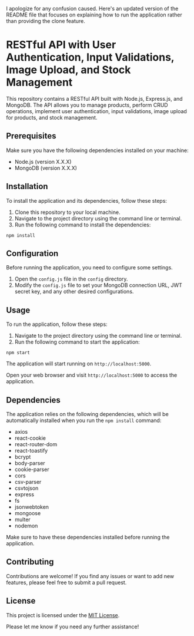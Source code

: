 I apologize for any confusion caused. Here's an updated version of the README file that focuses on explaining how to run the application rather than providing the clone feature.

# RESTful API with User Authentication, Input Validations, Image Upload, and Stock Management

This repository contains a RESTful API built with Node.js, Express.js, and MongoDB. The API allows you to manage products, perform CRUD operations, implement user authentication, input validations, image upload for products, and stock management.

## Prerequisites

Make sure you have the following dependencies installed on your machine:

- Node.js (version X.X.X)
- MongoDB (version X.X.X)

## Installation

To install the application and its dependencies, follow these steps:

1. Clone this repository to your local machine.
2. Navigate to the project directory using the command line or terminal.
3. Run the following command to install the dependencies:

```
npm install
```

## Configuration

Before running the application, you need to configure some settings.

1. Open the `config.js` file in the `config` directory.
2. Modify the `config.js` file to set your MongoDB connection URL, JWT secret key, and any other desired configurations.

## Usage

To run the application, follow these steps:

1. Navigate to the project directory using the command line or terminal.
2. Run the following command to start the application:

```
npm start
```

The application will start running on `http://localhost:5000`.

Open your web browser and visit `http://localhost:5000` to access the application.

## Dependencies

The application relies on the following dependencies, which will be automatically installed when you run the `npm install` command:

- axios
- react-cookie
- react-router-dom
- react-toastify
- bcrypt
- body-parser
- cookie-parser
- cors
- csv-parser
- csvtojson
- express
- fs
- jsonwebtoken
- mongoose
- multer
- nodemon

Make sure to have these dependencies installed before running the application.

## Contributing

Contributions are welcome! If you find any issues or want to add new features, please feel free to submit a pull request.

## License

This project is licensed under the [MIT License](LICENSE).

Please let me know if you need any further assistance!
